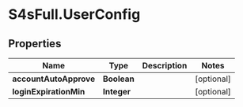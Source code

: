 # S4sFull.UserConfig

## Properties
Name | Type | Description | Notes
------------ | ------------- | ------------- | -------------
**accountAutoApprove** | **Boolean** |  | [optional] 
**loginExpirationMin** | **Integer** |  | [optional] 


